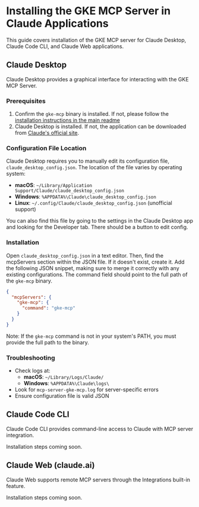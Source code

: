 # Installing the GKE MCP Server in Claude Applications

This guide covers installation of the GKE MCP server for Claude Desktop, Claude Code CLI, and Claude Web applications.

## Claude Desktop

Claude Desktop provides a graphical interface for interacting with the GKE MCP Server.

### Prerequisites

1. Confirm the `gke-mcp` binary is installed. If not, please follow the [installation instructions in the main readme](../../README.md#install-the-mcp-server)
2. Claude Desktop is installed. If not, the application can be downloaded from [Claude's official site](https://claude.ai/download).

### Configuration File Location

Claude Desktop requires you to manually edit its configuration file, `claude_desktop_config.json`.
The location of the file varies by operating system:

- **macOS**: `~/Library/Application Support/Claude/claude_desktop_config.json`
- **Windows**: `%APPDATA%\Claude\claude_desktop_config.json`
- **Linux**: `~/.config/Claude/claude_desktop_config.json` (unofficial support)

You can also find this file by going to the settings in the Claude Desktop app and looking for the Developer tab. There should be a button to edit config.

### Installation

Open `claude_desktop_config.json` in a text editor. Then, find the mcpServers section within the JSON file. If it doesn't exist,
create it. Add the following JSON snippet, making sure to merge it correctly with any existing configurations. The command field
should point to the full path of the `gke-mcp` binary.

```json
{
  "mcpServers": {
    "gke-mcp": {
      "command": "gke-mcp"
    }
  }
}
```

Note: If the `gke-mcp` command is not in your system's PATH, you must provide the full path to the binary.

### Troubleshooting

- Check logs at:
  - **macOS**: `~/Library/Logs/Claude/`
  - **Windows**: `%APPDATA%\Claude\logs\`
- Look for `mcp-server-gke-mcp.log` for server-specific errors
- Ensure configuration file is valid JSON

## Claude Code CLI

Claude Code CLI provides command-line access to Claude with MCP server integration.

Installation steps coming soon.

## Claude Web (claude.ai)

Claude Web supports remote MCP servers through the Integrations built-in feature.

Installation steps coming soon.
